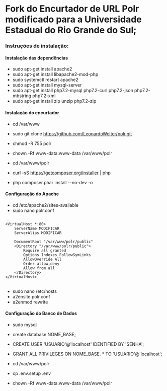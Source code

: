 # Fork do Encurtador de URL Polr modificado para a Universidade Estadual do Rio Grande do Sul;

### Instruções de instalação:

#### Instalação das dependências

- sudo apt-get install apache2
- sudo apt-get install libapache2-mod-php
- sudo systemctl restart apache2
- sudo apt-get install mysql-server
- sudo apt-get install php7.2-mysql php7.2-curl php7.2-json php7.2-mbstring php7.2-xml
- sudo apt-get install zip unzip php7.2-zip 

#### Instalação do encurtador

- cd /var/www
- sudo git clone https://github.com/LeonardoWelter/polr.git
- chmod -R 755 polr
- chown -Rf www-data:www-data /var/www/polr

- cd /var/www/polr
- curl -sS https://getcomposer.org/installer | php
- php composer.phar install --no-dev -o

#### Configuração do Apache

- cd /etc/apache2/sites-available
- sudo nano polr.conf

<pre>
<code>
&lt;VirtualHost *:80&gt;
    ServerName MODIFICAR
    ServerAlias MODIFICAR

    DocumentRoot "/var/www/polr/public"
    &lt;Directory "/var/www/polr/public"&gt;
        Require all granted
        Options Indexes FollowSymLinks
        AllowOverride All
        Order allow,deny
        Allow from all
    &lt;/Directory&gt;
&lt;/VirtualHost&gt;
</code>
</pre>

- sudo nano /etc/hosts
- a2ensite polr.conf
- a2enmod rewrite

#### Configuração do Banco de Dados

- sudo mysql

- create database NOME_BASE;
- CREATE USER 'USUARIO'@'localhost' IDENTIFIED BY 'SENHA';
- GRANT ALL PRIVILEGES ON NOME_BASE. * TO 'USUARIO'@'localhost';

- cd /var/www/polr
- cp .env.setup .env
- chown -Rf www-data:www-data /var/www/polr

